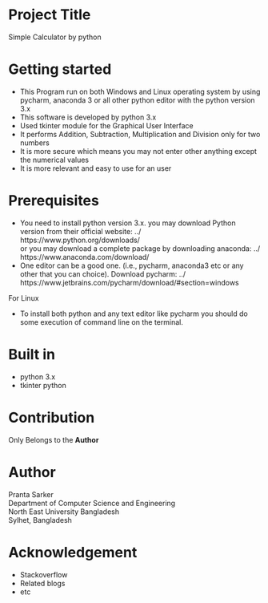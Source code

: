 # Project Title
Simple Calculator by python

# Getting started

<ul> 
<li> This Program run on both Windows and Linux operating system by using pycharm, anaconda 3 or all other python editor with the python version 3.x  </li>
<li> This software is developed by python 3.x </li>
<li> Used tkinter module for the Graphical User Interface </li>
<li> It performs  Addition, Subtraction, Multiplication and Division only for two numbers </li>
<li> It is more secure which means you may not enter other anything except the numerical values </li>
<li> It is more relevant and easy to use for an user </li>
</ul>

# Prerequisites
<ul>
<li>You need to install python version 3.x. you may download Python version from their official website: ../ https://www.python.org/downloads/ <br/>
or you may download a complete package by downloading anaconda: ../ https://www.anaconda.com/download/ <br/>
</li>
<li> One editor can be a good one. (i.e., pycharm, anaconda3 etc or any other that you can choice). Download pycharm:  ../ https://www.jetbrains.com/pycharm/download/#section=windows </li>
</ul>

For Linux

<ul> 
<li> To install both python and any text editor like pycharm you should do some execution of command line on the terminal.  </li>

</ul>

# Built in
<ul> <li> python 3.x  <br/></li> <li> tkinter python <br/> </li> </ul>

# Contribution
Only Belongs to the <b>Author </b>

# Author
Pranta Sarker <br/>
Department of Computer Science and Engineering <br/>
North East University Bangladesh <br/>
Sylhet, Bangladesh <br/>

# Acknowledgement
<ul> <li> Stackoverflow  <br/> </li> <li> Related blogs <br/> </li> <li> etc </li> </ul>

